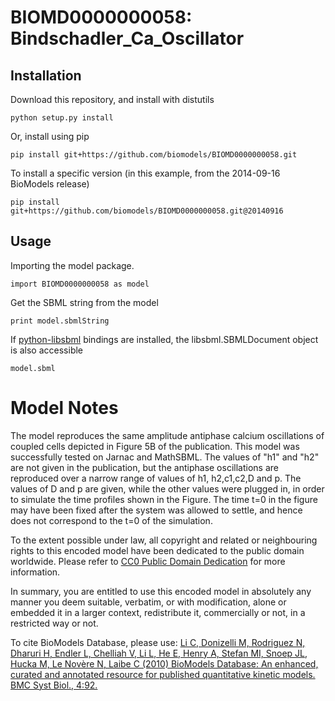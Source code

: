 # BIOMD0000000058: Bindschadler_Ca_Oscillator

## Installation

Download this repository, and install with distutils

`python setup.py install`

Or, install using pip

`pip install git+https://github.com/biomodels/BIOMD0000000058.git`

To install a specific version (in this example, from the 2014-09-16 BioModels release)

`pip install git+https://github.com/biomodels/BIOMD0000000058.git@20140916`

## Usage

Importing the model package.

`import BIOMD0000000058 as model`

Get the SBML string from the model

`print model.sbmlString`

If [python-libsbml](https://pypi.python.org/pypi/python-libsbml) bindings are
installed, the libsbml.SBMLDocument object is also accessible

`model.sbml`


# Model Notes


The model reproduces the same amplitude antiphase calcium oscillations of
coupled cells depicted in Figure 5B of the publication. This model was
successfully tested on Jarnac and MathSBML. The values of "h1" and "h2" are
not given in the publication, but the antiphase oscillations are reproduced
over a narrow range of values of h1, h2,c1,c2,D and p. The values of D and p
are given, while the other values were plugged in, in order to simulate the
time profiles shown in the Figure. The time t=0 in the figure may have been
fixed after the system was allowed to settle, and hence does not correspond to
the t=0 of the simulation.

  

To the extent possible under law, all copyright and related or neighbouring
rights to this encoded model have been dedicated to the public domain
worldwide. Please refer to [CC0 Public Domain
Dedication](http://creativecommons.org/publicdomain/zero/1.0/) for more
information.

In summary, you are entitled to use this encoded model in absolutely any
manner you deem suitable, verbatim, or with modification, alone or embedded it
in a larger context, redistribute it, commercially or not, in a restricted way
or not.

  

To cite BioModels Database, please use: [Li C, Donizelli M, Rodriguez N,
Dharuri H, Endler L, Chelliah V, Li L, He E, Henry A, Stefan MI, Snoep JL,
Hucka M, Le Novère N, Laibe C (2010) BioModels Database: An enhanced, curated
and annotated resource for published quantitative kinetic models. BMC Syst
Biol., 4:92.](http://www.ncbi.nlm.nih.gov/pubmed/20587024)


